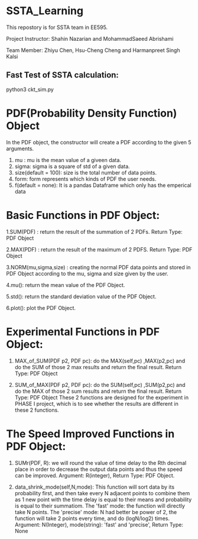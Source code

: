 # SSTA_Learning
This repostory is for SSTA team in EE595. 

Project Instructor: Shahin Nazarian and MohammadSaeed Abrishami

Team Member: Zhiyu Chen, Hsu-Cheng Cheng and Harmanpreet Singh Kalsi
## Fast Test of SSTA calculation:
python3 ckt_sim.py

# PDF(Probability Density Function) Object
In the PDF object, the constructor will create a PDF according to the given 5 arguments.
1. mu : mu is the mean value of a giveen data.
2. sigma: sigma is a square of std of a given data.
3. size(default = 100): size is the total number of data points.
4. form: form represents which kinds of PDF the user needs. 
5. f(default = none): It is a pandas Dataframe which only has the emperical data

# Basic Functions in PDF Object:
1.SUM(PDF) : return the result of the summation of 2 PDFs. Return Type: PDF Object

2.MAX(PDF) : return the result of the maximum of 2 PDFS. Return Type: PDF Object 

3.NORM(mu,sigma,size) : creating the normal PDF data points and stored in PDF Object according to the mu, sigma and size given by the user.

4.mu(): return the mean value of the PDF Object.

5.std(): return the standard deviation value of the PDF Object.

6.plot(): plot the PDF Object.

# Experimental Functions in PDF Object:
1. MAX_of_SUM(PDF p2, PDF pc): do the MAX(self,pc) ,MAX(p2,pc) and do the SUM of those 2 max results and return the final result. Return Type: PDF Object  

2. SUM_of_MAX(PDF p2, PDF pc): do the SUM(self,pc) ,SUM(p2,pc) and do the MAX of those 2 sum results and return the final result. Return Type: PDF Object
These 2 functions are designed for the experiment in PHASE I project, which is to see whether the results are different in these 2 functions.

# The Speed Improved Functions in PDF Object:
1. SUMr(PDF, R): we will round the value of time delay to the Rth decimal place in order to  decrease the output data points and thus the speed can be improved. Argument: R(integer), Return Type: PDF Object.

2. data_shrink_mode(self,N,mode): This function will sort data by its probability first, and then take every N adjacent points to combine them as 1 new point with the time delay is equal to their means and probability is equal to their summatiom. 
The 'fast' mode: the function will directly take N points.
The 'precise' mode: N had better be power of 2, the function will take 2 points every time, and do (logN/log2) times.   
Argument: N(Integer), mode(string): 'fast' and 'precise', Return Type: None

